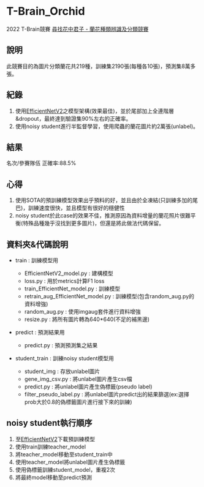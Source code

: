 # T-Brain_Orchid
2022 T-Brain競賽 [尋找花中君子 - 蘭花種類辨識及分類競賽](https://tbrain.trendmicro.com.tw/Competitions/Details/20)

## 說明
此競賽目的為圖片分類蘭花共219種，訓練集2190張(每種各10張)，預測集8萬多張。

## 紀錄
1. 使用[EfficientNetV2](https://github.com/leondgarse/keras_efficientnet_v2)之模型架構(效果最佳)，並於尾部加上全連階層&dropout，最終達到驗證集90%左右的正確率。
2. 使用noisy student進行半監督學習，使用爬蟲的蘭花圖片約2萬張(unlabel)。

## 結果
名次/參賽隊伍
正確率:88.5%

## 心得
1. 使用SOTA的預訓練模型效果出乎預料的好，並且由於全凍結(只訓練多加的尾巴)，訓練速度很快，並且模型有很好的穩健性
2. noisy student於此case的效果不佳，推測原因為資料增量的蘭花照片很難平衡(特殊品種幾乎沒找到更多圖片)，但還是將此做法代碼保留。

## 資料夾&代碼說明
* train : 訓練模型用
  * EfficientNetV2_model.py : 建構模型
  * loss.py : 用於metrics計算F1 loss
  * train_EfficientNet_model.py : 訓練模型
  * retrain_aug_EfficientNet_model.py : 訓練模型(包含random_aug.py的資料增強)
  * random_aug.py : 使用imgaug套件進行資料增強
  * resize.py : 將所有圖片轉為640*640(不足的補黑邊)

* predict : 預測結果用
  * predict.py : 預測預測集之結果

* student_train : 訓練noisy student模型用 
  * student_img : 存放unlabel圖片
  * gene_img_csv.py : 將unlabel圖片產生csv檔
  * predict.py : 將unlabel圖片產生偽標籤(pseudo label)
  * filter_pseudo_label.py : 將unlabel圖片predict出的結果篩選(ex:選擇prob大於0.8的偽標籤圖片進行接下來的訓練)

## noisy student執行順序
1. 至[EfficientNetV2](https://github.com/leondgarse/keras_efficientnet_v2)下載預訓練模型
2. 使用train訓練teacher_model
3. 將teacher_model移動至student_train中
4. 使用teacher_model將unlabel圖片產生偽標籤
5. 使用偽標籤訓練student_model，重複2次
6. 將最終model移動至predict預測

